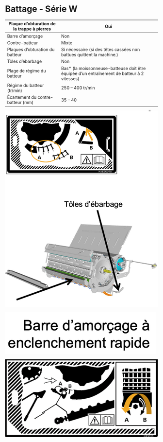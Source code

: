 # Battage - Série W


| Plaque d’obturation de la trappe à pierres  | Oui  |   
|---|---|
| Barre d’amorçage  | Non  |   
| Contre-batteur  | Mixte  |   
| Plaques d’obturation du batteur  | Si nécessaire (si des têtes cassées non battues quittent la machine.)  |   
|  Tôles d’ébarbage | Non  | 
| Plage de régime du batteur  | Bas* (la moissonneuse-batteuse doit être équipée d’un entraînement de batteur à 2 vitesses)  | 
| Régime du batteur (tr/min)  | 250 – 400 tr/min  | 
| Écartement du contre-batteur (mm)  | 35 – 40  | 

![../images/Capture%20d%E2%80%99%C3%A9cran%202025-04-20%20%C3%A0%2011.49.57.png](../images/Capture%20d%E2%80%99%C3%A9cran%202025-04-20%20%C3%A0%2011.49.57.png)

![../images/Capture%20d%E2%80%99%C3%A9cran%202025-04-20%20%C3%A0%2011.50.07.png](../images/Capture%20d%E2%80%99%C3%A9cran%202025-04-20%20%C3%A0%2011.50.07.png)

![../images/Capture%20d%E2%80%99%C3%A9cran%202025-04-20%20%C3%A0%2011.50.19.png](../images/Capture%20d%E2%80%99%C3%A9cran%202025-04-20%20%C3%A0%2011.50.19.png)